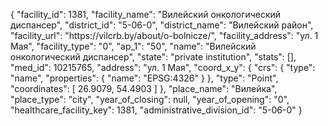 {
    "facility_id": 1381,
    "facility_name": "Вилейский онкологический диспансер",
    "district_id": "5-06-0",
    "district_name": "Вилейский район",
    "facility_url": "https:\/\/vilcrb.by\/about\/o-bolnicze\/",
    "facility_address": "ул. 1 Мая",
    "facility_type": "0",
    "ap_1": "50",
    "name": "Вилейский онкологический диспансер",
    "state": "private institution",
    "stats": [],
    "med_id": 10215765,
    "address": "ул. 1 Мая",
    "coord_x_y": {
        "crs": {
            "type": "name",
            "properties": {
                "name": "EPSG:4326"
            }
        },
        "type": "Point",
        "coordinates": [
            26.9079,
            54.4903
        ]
    },
    "place_name": "Вилейка",
    "place_type": "city",
    "year_of_closing": null,
    "year_of_opening": "0",
    "healthcare_facility_key": 1381,
    "administrative_division_id": "5-06-0"
}